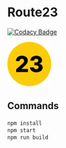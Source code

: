 # Route23

[![Codacy Badge](https://app.codacy.com/project/badge/Grade/efbf5eb736ca4041a25e4a1ceb106055)](https://www.codacy.com/gh/Route23/Route23/dashboard?utm_source=github.com&amp;utm_medium=referral&amp;utm_content=Route23/Route23&amp;utm_campaign=Badge_Grade)

<img src="public/assets/route23.png" width="100px">

## Commands

```
npm install
npm start
npm run build
```
